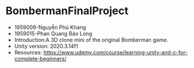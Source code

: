 # BombermanFinalProject
- 1959009-Nguyễn Phú Khang
- 1959015-Phan Quang Bảo Long
- Introduction:A 3D clone mini of the original Bomberman game.
- Unity version: 2020.3.14f1
- Resources: https://www.udemy.com/course/learning-unity-and-c-for-complete-beginners/
